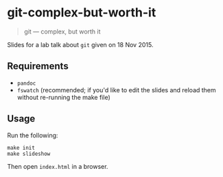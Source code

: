 # git-complex-but-worth-it

> git — complex, but worth it

Slides for a lab talk about `git` given on 18 Nov 2015.

## Requirements

- `pandoc`
- `fswatch` (recommended; if you'd like to edit the slides and reload them without re-running the make file)

## Usage

Run the following:

    make init
    make slideshow

Then open `index.html` in a browser.

